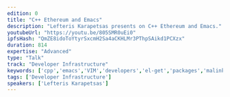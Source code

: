```yaml
---
edition: 0
title: "C++ Ethereum and Emacs"
description: "Lefteris Karapetsas presents on C++ Ethereum and Emacs."
youtubeUrl: "https://youtu.be/805SMR0uEi0"
ipfsHash: "QmZE8idoToYtyrSxcmH2Sa4aCKHLMr3PThpSAikd1PCXzx"
duration: 814
expertise: "Advanced"
type: "Talk"
track: "Developer Infrastructure"
keywords: ['cpp','emacs','VIM','developers','el-get','packages','malinka','rtags','clang','syntax','flycheck','projectile','solidity']
tags: ['Developer Infrastructure']
speakers: ['Lefteris Karapetsas']
---
```

